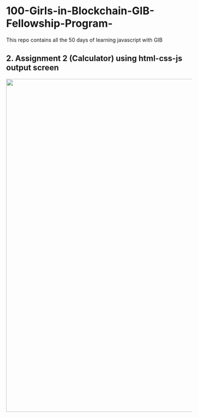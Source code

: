 # 100-Girls-in-Blockchain-GIB-Fellowship-Program-
This repo contains all the 50 days of learning javascript with GIB




## 2.  Assignment 2 (Calculator) using html-css-js output screen


<img src="https://github.com/Shweta2003/100-Girls-in-Blockchain-GIB-Fellowship-Program-/assets/65994349/4a83cd11-0bd5-49f2-818f-ebf84833e28b" width=900/>

